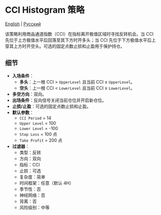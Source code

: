 # CCI Histogram 策略
[English](README.md) | [Русский](README_ru.md)

该策略利用商品通道指数（CCI）在指标离开极值区域时寻找反转机会。当 CCI 先位于上方极值水平后回落至其下方时开多头；当 CCI 先位于下方极值水平后上穿其上方时开空头。可选的固定点数止损和止盈用于保护持仓。

## 细节

- **入场条件**：
  - **多头**：上一根 CCI > `UpperLevel` 且当前 CCI ≤ `UpperLevel`。
  - **空头**：上一根 CCI < `LowerLevel` 且当前 CCI ≥ `LowerLevel`。
- **多空方向**：双向。
- **出场条件**：反向信号关闭当前仓位并开启新仓位。
- **止损/止盈**：可选的固定点数止损和止盈。
- **默认参数**：
  - `CCI Period` = 14
  - `Upper Level` = 100
  - `Lower Level` = -100
  - `Stop Loss` = 100 点
  - `Take Profit` = 200 点
- **过滤器**：
  - 类型：反转
  - 方向：双向
  - 指标：CCI
  - 止损：可选
  - 复杂度：简单
  - 时间框架：任意（默认 4H）
  - 季节性：否
  - 神经网络：否
  - 背离：否
  - 风险级别：中等

